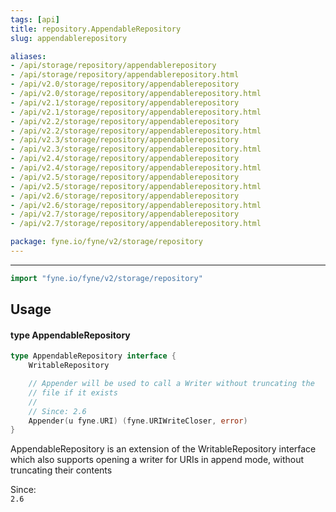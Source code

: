 ```yaml
---
tags: [api]
title: repository.AppendableRepository
slug: appendablerepository

aliases:
- /api/storage/repository/appendablerepository
- /api/storage/repository/appendablerepository.html
- /api/v2.0/storage/repository/appendablerepository
- /api/v2.0/storage/repository/appendablerepository.html
- /api/v2.1/storage/repository/appendablerepository
- /api/v2.1/storage/repository/appendablerepository.html
- /api/v2.2/storage/repository/appendablerepository
- /api/v2.2/storage/repository/appendablerepository.html
- /api/v2.3/storage/repository/appendablerepository
- /api/v2.3/storage/repository/appendablerepository.html
- /api/v2.4/storage/repository/appendablerepository
- /api/v2.4/storage/repository/appendablerepository.html
- /api/v2.5/storage/repository/appendablerepository
- /api/v2.5/storage/repository/appendablerepository.html
- /api/v2.6/storage/repository/appendablerepository
- /api/v2.6/storage/repository/appendablerepository.html
- /api/v2.7/storage/repository/appendablerepository
- /api/v2.7/storage/repository/appendablerepository.html

package: fyne.io/fyne/v2/storage/repository
---
```



---
```go
import "fyne.io/fyne/v2/storage/repository"
```

## Usage

#### type AppendableRepository

```go
type AppendableRepository interface {
	WritableRepository

	// Appender will be used to call a Writer without truncating the
	// file if it exists
	//
	// Since: 2.6
	Appender(u fyne.URI) (fyne.URIWriteCloser, error)
}
```

AppendableRepository is an extension of the WritableRepository interface which also supports opening a writer for URIs in append mode, without truncating their contents


<div class="since">Since: <code>
2.6</code></div>
